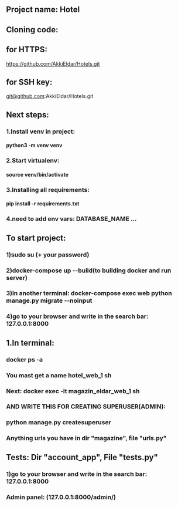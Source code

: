## Project name: Hotel

## Cloning code:

## for HTTPS:

https://github.com/AkkiEldar/Hotels.git

## for SSH key:

git@github.com:AkkiEldar/Hotels.git

## Next steps:

### 1.Install venv in project:

#### python3 -m venv venv

### 2.Start virtualenv:

#### source venv/bin/activate

### 3.Installing all requirements:

#### pip install -r requirements.txt

### 4.need to add env vars: DATABASE_NAME ...

## To start project:
### 1)sudo su (+ your password)

### 2)docker-compose up --build(to building docker and run server)

### 3)In another terminal: docker-compose exec web python manage.py migrate --noinput

### 4)go to your browser and write in the search bar: 127.0.0.1:8000

## 1.In terminal:

### docker ps -a

### You mast get a name hotel_web_1 sh

### Next: docker exec -it magazin_eldar_web_1 sh

### AND WRITE THIS FOR CREATING SUPERUSER(ADMIN):

### python manage.py createsuperuser

### Anything urls you have in dir "magazine", file "urls.py"

## Tests: Dir "account_app", File "tests.py"

### 1)go to your browser and write in the search bar: 127.0.0.1:8000

### Admin panel: (127.0.0.1:8000/admin/)

